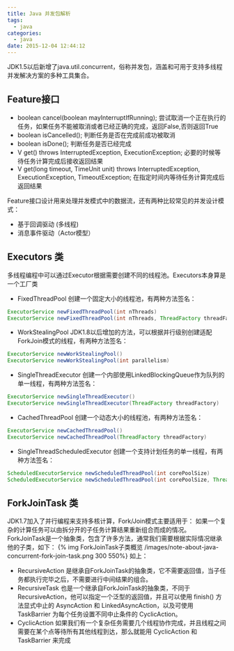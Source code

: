 ```yaml
---
title: Java 并发包解析
tags:
  - java
categories:
  - java
date: 2015-12-04 12:44:12
---
```


JDK1.5以后新增了java.util.concurrent，俗称并发包，涵盖和可用于支持多线程并发解决方案的多种工具集合。
<!-- more -->

## Feature接口 ##

* boolean cancel(boolean mayInterruptIfRunning); 
	尝试取消一个正在执行的任务，如果任务不能被取消或者已经正确的完成，返回False,否则返回True
* boolean isCancelled();
	判断任务是否在完成前成功被取消
* boolean isDone();
	判断任务是否已经完成
* V get() throws InterruptedException, ExecutionException;
	必要的时候等待任务计算完成后接收返回结果
* V get(long timeout, TimeUnit unit) throws InterruptedException, ExecutionException, TimeoutException;
	在指定时间内等待任务计算完成后返回结果

Feature接口设计用来处理并发模式中的数据流，还有两种比较常见的并发设计模式：

* 基于回调驱动 (多线程)
* 消息事件驱动（Actor模型）

## Executors 类 ##
多线程编程中可以通过Executor根据需要创建不同的线程池。Executors本身算是一个工厂类

* FixedThreadPool 创建一个固定大小的线程池，有两种方法签名：
``` java
ExecutorService newFixedThreadPool(int nThreads)
ExecutorService newFixedThreadPool(int nThreads, ThreadFactory threadFactory)
```

* WorkStealingPool JDK1.8以后增加的方法，可以根据并行级别创建适配ForkJoin模式的线程，有两种方法签名：
``` java
ExecutorService newWorkStealingPool()
ExecutorService newWorkStealingPool(int parallelism) 
```

* SingleThreadExecutor 创建一个内部使用LinkedBlockingQueue作为队列的单一线程，有两种方法签名：
``` java
ExecutorService newSingleThreadExecutor()
ExecutorService newSingleThreadExecutor(ThreadFactory threadFactory)
```

* CachedThreadPool 创建一个动态大小的线程池，有两种方法签名：
``` java
ExecutorService newCachedThreadPool()
ExecutorService newCachedThreadPool(ThreadFactory threadFactory)
```

* SingleThreadScheduledExecutor 创建一个支持计划任务的单一线程，有两种方法签名：
``` java
ScheduledExecutorService newScheduledThreadPool(int corePoolSize)
ScheduledExecutorService newScheduledThreadPool(int corePoolSize, ThreadFactory threadFactory)
```


## ForkJoinTask 类 ##
JDK1.7加入了并行编程来支持多核计算，Fork/Join模式主要适用于：
如果一个复杂的计算任务可以由拆分开的子任务计算结果重新组合而成的情况。
ForkJoinTask是一个抽象类，包含了许多方法，通常我们需要根据实际情况继承他的子类，如下：
{% img ForkJoinTask子类概览  /images/note-about-java-concurrent-fork-join-task.png 300 550%}
如上：

* RecursiveAction 是继承自ForkJoinTask的抽象类，它不需要返回值，当子任务都执行完毕之后，不需要进行中间结果的组合。
* RecursiveTask 也是一个继承自ForkJoinTask的抽象类，不同于RecursiveAction，他可以指定一个泛型的返回值，并且可以使用 finish() 方法显式中止的 AsyncAction 和 LinkedAsyncAction，以及可使用 TaskBarrier 为每个任务设置不同中止条件的 CyclicAction。
* CyclicAction 如果我们有一个复杂任务需要几个线程协作完成，并且线程之间需要在某个点等待所有其他线程到达，那么就能用 CyclicAction 和 TaskBarrier 来完成


